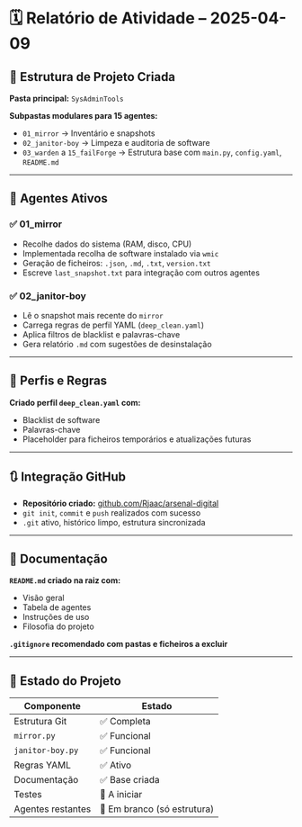 # 🗓️ Relatório de Atividade – 2025-04-09

## 🧱 Estrutura de Projeto Criada
**Pasta principal:** `SysAdminTools`

**Subpastas modulares para 15 agentes:**
- `01_mirror` → Inventário e snapshots
- `02_janitor-boy` → Limpeza e auditoria de software
- `03_warden` a `15_failForge` → Estrutura base com `main.py`, `config.yaml`, `README.md`

---

## 🔧 Agentes Ativos

### ✅ 01_mirror
- Recolhe dados do sistema (RAM, disco, CPU)
- Implementada recolha de software instalado via `wmic`
- Geração de ficheiros: `.json`, `.md`, `.txt`, `version.txt`
- Escreve `last_snapshot.txt` para integração com outros agentes

### ✅ 02_janitor-boy
- Lê o snapshot mais recente do `mirror`
- Carrega regras de perfil YAML (`deep_clean.yaml`)
- Aplica filtros de blacklist e palavras-chave
- Gera relatório `.md` com sugestões de desinstalação

---

## 📁 Perfis e Regras
**Criado perfil `deep_clean.yaml` com:**
- Blacklist de software
- Palavras-chave
- Placeholder para ficheiros temporários e atualizações futuras

---

## 🔃 Integração GitHub
- **Repositório criado:** [github.com/Rjaac/arsenal-digital](https://github.com/Rjaac/arsenal-digital)
- `git init`, `commit` e `push` realizados com sucesso
- `.git` ativo, histórico limpo, estrutura sincronizada

---

## 📝 Documentação
**`README.md` criado na raiz com:**
- Visão geral
- Tabela de agentes
- Instruções de uso
- Filosofia do projeto

**`.gitignore` recomendado com pastas e ficheiros a excluir**

---

## 🧠 Estado do Projeto

| **Componente**       | **Estado**       |
|-----------------------|------------------|
| Estrutura Git         | ✅ Completa      |
| `mirror.py`           | ✅ Funcional     |
| `janitor-boy.py`      | ✅ Funcional     |
| Regras YAML           | ✅ Ativo         |
| Documentação          | ✅ Base criada   |
| Testes                | 🔲 A iniciar     |
| Agentes restantes     | 🔲 Em branco (só estrutura) |
